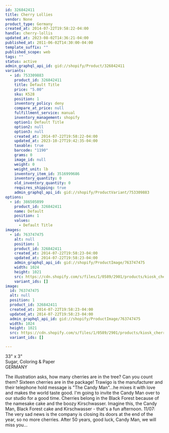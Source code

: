 ```yaml
---
id: 326842411
title: Cherry Lollies
vendor: None
product_type: Germany
created_at: 2014-07-22T19:58:22-04:00
handle: cherry-lollis
updated_at: 2023-08-02T14:36:21-04:00
published_at: 2011-06-02T14:30:00-04:00
template_suffix: ""
published_scope: web
tags: ""
status: active
admin_graphql_api_id: gid://shopify/Product/326842411
variants:
  - id: 753309883
    product_id: 326842411
    title: Default Title
    price: "5.00"
    sku: K528
    position: 1
    inventory_policy: deny
    compare_at_price: null
    fulfillment_service: manual
    inventory_management: shopify
    option1: Default Title
    option2: null
    option3: null
    created_at: 2014-07-22T19:58:22-04:00
    updated_at: 2023-10-27T19:42:35-04:00
    taxable: true
    barcode: "1190"
    grams: 0
    image_id: null
    weight: 0
    weight_unit: lb
    inventory_item_id: 3516999686
    inventory_quantity: 0
    old_inventory_quantity: 0
    requires_shipping: true
    admin_graphql_api_id: gid://shopify/ProductVariant/753309883
options:
  - id: 386505899
    product_id: 326842411
    name: Default
    position: 1
    values:
      - Default Title
images:
  - id: 763747475
    alt: null
    position: 1
    product_id: 326842411
    created_at: 2014-07-22T19:58:23-04:00
    updated_at: 2014-07-22T19:58:23-04:00
    admin_graphql_api_id: gid://shopify/ProductImage/763747475
    width: 1024
    height: 1021
    src: https://cdn.shopify.com/s/files/1/0589/2901/products/kiosk_cherrylollis.tif.jpeg?v=1406073503
    variant_ids: []
image:
  id: 763747475
  alt: null
  position: 1
  product_id: 326842411
  created_at: 2014-07-22T19:58:23-04:00
  updated_at: 2014-07-22T19:58:23-04:00
  admin_graphql_api_id: gid://shopify/ProductImage/763747475
  width: 1024
  height: 1021
  src: https://cdn.shopify.com/s/files/1/0589/2901/products/kiosk_cherrylollis.tif.jpeg?v=1406073503
  variant_ids: []

---
```


33" x 3"   
Sugar, Coloring & Paper  
GERMANY

The illustration asks, how many cherries are in the tree? Can you count them? Sixteen cherries are in the package! Trawigo is the manufacturer and their telephone hold message is "The Candy Man"...he mixes it with love and makes the world taste good. I'm going to invite the Candy Man over to our studio for a good time. Cherries belong in the Black Forest because of the namesake cake and the boozy Kirschwasser. Imagine this, the Candy Man, Black Forest cake and Kirschwasser - that's a fun afternoon. 11/07: The very sad news is the company is closing its doors at the end of the year, so no more cherries. After 50 years, good luck, Candy Man, we will miss you...